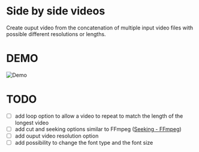 Side by side videos
====================

Create ouput video from the concatenation of multiple input video files with possible different resolutions or lengths.

# DEMO
![Demo](https://github.com/s-trinh/Snippets/blob/master/C%2B%2B/Side_by_side_videos/Demo.gif)

# TODO
- [ ] add loop option to allow a video to repeat to match the length of the longest video
- [ ] add cut and seeking options similar to FFmpeg ([Seeking - FFmpeg](https://trac.ffmpeg.org/wiki/Seeking))
- [ ] add ouput video resolution option
- [ ] add possibility to change the font type and the font size

